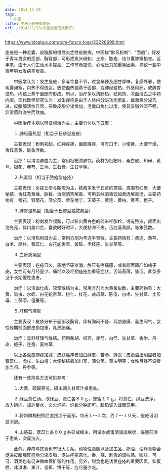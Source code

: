 ```yaml
---
date: 2014-11-28
tags:
  - 中医
title: 中医治痤疮效果好
url: /2014/11/28/中医治痤疮效果好/
---
```




https://www.blogbus.com/tcm-forum-logs/23226699.html



痤疮是一种毛囊、皮脂腺的慢性炎症性皮肤病，中医称"肺风粉刺"、"面疱"，好发于青年男女的面部、胸背部，可形成黑头粉刺、丘疹、脓疱、结节囊肿等损害。近年来，由于人们生活水平提高、工作节奏加快、心理压力加重等因素，导致一些中青年男女发病率增高。

　　中医学认为：发生痤疮，多与饮食不节，过食辛辣及肥甘厚味，复感外邪，使毛囊闭塞，内热不得透达，致使血热蕴蒸于面部，或肺经蕴热，外感风邪，或脾胃湿热，内蕴上蒸于面部而形成。所以，治疗多以清肺热、祛风热、凉血活血之中药内服。现代医学研究认为：发生痤疮是由于人体内分泌功能紊乱，雄激素分泌亢进，皮脂腺活性异常，导致皮脂分泌增加，毛囊口角化过度，使其皮脂外流不畅，异常菌群滋生而致病。

　　中医治疗本病以辨证施治为主，主要分为以下五型：

　　１.肺经蕴热型（相当于丘疹型痤疮）

　　主要表现：粉刺初起，红肿疼痛，面部瘙痒，可有口干，小便黄，大便干燥，舌红苔黄，脉象浮数。

　　治疗：以清凉肺血为主，常用枇杷清肺饮，药材为枇杷叶、桑白皮、知母、黄芩、银花、赤芍、生地、生石膏、生甘草等。

　　２.热毒型（相当于脓疱型痤疮）

　　主要表现：炎症丘疹与脓疱为主，脓疱多发于丘疹的顶端，周围有红晕，大便秘结，舌红苔黄燥，脉数。治则清热解毒，可用五味消毒饮加黄连解毒汤，主要药物有：银花、野菊花、蒲公英、紫花地丁，天葵子、黄连、黄柏、黄芩、栀子。

　　３.脾胃湿热型（相当于丘疹型或脓疱型）

　　主要表现：粉刺发作频繁，可以挤出黄白色的碎米样脂栓，或有脓液，颜面出油光亮，伴口臭口苦，食欲时好时坏，大便粘滞不爽，舌红苔黄腻，脉象弦数。

　　治疗：以清热利湿为主，常用方剂为芩连平胃散，主要药物有：黄连、黄芩、白术、厚朴、薏苡仁、白花蛇舌草、茵陈、半枝莲、生甘草等。

　　４.血瘀痰凝型

　　主要表现：痤疮日久，质地坚硬难消，触压有疼痛感，或者颜面凹凸如橘子皮，女性可有月经量少、痛经以及经期痤疮加重等症状，舌暗苔薄，脉涩。此型多见于长期慢性患者。

　　治疗：以活血化痰、软坚散结为主，常用方剂为大黄蛰虫散，主要药物有：大黄、蜇虫、水蛭、白花蛇舌草、桃仁、红花、益母草、陈皮、白术、生甘草、土贝母、土茯苓、僵蚕等。

　　５.肝郁气滞型

　　主要表现：皮疹分布于面部及胸背，伴有胸闷不舒、两肋胀痛、喜生闷气，女性经期前面部皮损加重，乳房胀痛。

　　治疗：宜舒肝理气散结。药用柴胡、枳壳、赤芍、白芍、生甘草、香附、丹皮、栀子、连翘、夏枯草。

　　以上各型应随症加减：皮肤瘙痒者加白鲜皮、苦参、蝉衣；皮脂溢出明显者加薏苡仁、虎杖、生山楂；大便秘结者加川军、蒲公英、草决明等；女性月经不调者加当归、丹参等。

　　还有一些简易方法可供参考：

　　１.大黄、硫磺等份，研末调入甘草汁搽患处。

　　２.绿豆薏仁汤。取绿豆、薏仁各８０ｇ，蜂蜜１０ｇ。将薏仁、绿豆洗净，放入锅内，加适量水，文火炖熟，焖数分钟即可。趁热调入蜂蜜饮用。

　　３.将新鲜枸杞捣烂直接涂于面部，每天１～２次，约７～１０天，痤疮可明显消退。

　　４.山慈菇、薏苡仁各６０ｇ共研成细末，用温水或蛋清调成糊状，临睡前涂于患处，次晨洗去。

　　此外，痤疮与饮食也有很大关系。动物性脂肪以及加工品、奶油、油炸食物会促进皮脂腺旺盛地分泌皮脂，促进痤疮恶化。香、辣、刺激的调味品、咖啡、可可、酒类也有促进微血管扩张的作用。另外，甜食也是诱发痤疮的重要因素，如蛋糕、冰淇淋、果汁、香蕉、饼干等，应尽量少吃。


